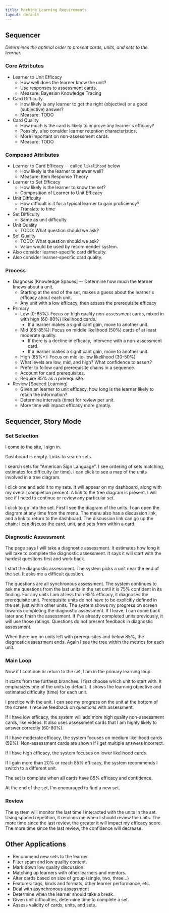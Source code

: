 ```yaml
---
title: Machine Learning Requirements
layout: default
---
```


Sequencer
---------

_Determines the optimal order to present cards, units, and sets to the learner._

### Core Attributes

- Learner to Unit Efficacy
    - How well does the learner know the unit?
    - Use responses to assessment cards.
    - Measure: Bayesian Knowledge Tracing
- Card Difficulty
    - How likely is any learner to get the right (objective) or a good (subjective) answer?
    - Measure: TODO
- Card Quality
    - How much is the card is likely to improve any learner's efficacy?
    - Possibly, also consider learner retention characteristics.
    - More important on non-assessment cards.
    - Measure: TODO

### Composed Attributes

- Learner to Card Efficacy -- called `likelihood` below
    - How likely is the learner to answer well?
    - Measure: Item Response Theory
- Learner to Set Efficacy
    - How likely is the learner to know the set?
    - Composition of Learner to Unit Efficacy
- Unit Difficulty
    - How difficult is it for a typical learner to gain proficiency?
    - Translate to time
- Set Difficulty
    - Same as unit difficulty
- Unit Quality
    - TODO: What question should we ask?
- Set Quality
    - TODO: What question should we ask?
    - Value would be used by recommender system.
- Also consider learner-specific card difficulty.
- Also consider learner-specific card quality.

### Process

- Diagnosis [Knowledge Spaces] -- Determine how much the learner knows about a unit.
    - Starting at the end of the set,
      makes a guess about the learner's efficacy about each unit.
    - Any unit with a low efficacy, then assess the prerequisite efficacy
- Primary
    - Low (0-65%): Focus on high quality non-assessment cards,
        mixed in with high (60-80%) likelihood cards.
        - If a learner makes a significant gain, move to another unit.
    - Mid (65-85%): Focus on middle likelihood (50%) cards of at least moderate quality.
        - If there is a decline in efficacy, intervene with a non-assessment card.
        - If a learner makes a significant gain, move to another unit.
    - High (85%+): Focus on mid-to-low likelihood (30-50%)
    - What levels are low, mid, and high? What confidence to assert?
    - Prefer to follow card prerequisite chains in a sequence.
    - Account for card prerequisites.
    - Require 85% as a prerequisite.
- Review [Spaced Learning]
    - Given an learner to unit efficacy, how long is the learner likely to retain the information?
    - Determine intervals (time) for review per unit.
    - More time will impact efficacy more greatly.

Sequencer, Story Mode
---------------------

### Set Selection

I come to the site, I sign in.

Dashboard is empty. Links to search sets.

I search sets for "American Sign Language". I see ordering of sets matching, estimates for difficulty (or time). I can click to see a map of the units involved in a tree diagram.

I click one and add it to my sets. It will appear on my dashboard, along with my overall completion percent. A link to the tree diagram is present. I will see if I need to continue or review any particular set.

I click to go into the set. First I see the diagram of the units. I can open the diagram at any time from the menu. The menu also has a discussion link, and a link to return to the dashboard. The discussion link can go up the chain; I can discuss the card, unit, and sets from within a card.

### Diagnostic Assessment

The page says I will take a diagnostic assessment. It estimates how long it will take to complete the diagnostic assessment. It says it will start with the hardest questions first and work back.

I start the diagnostic assessment. The system picks a unit near the end of the set. It asks me a difficult question.

The questions are all synchronous assessment. The system continues to ask me questions from the last units in the set until it is 75% confident in its finding. For any units I am at less than 85% efficacy, it diagnoses the prerequisite unit. Prerequisite units do not have to be explicitly defined in the set, just within other units. The system shows my progress on screen towards completing the diagnostic assessment. If I leave, I can come back later and finish the assessment. If I've already completed units previously, it will use those ratings. Questions do not present feedback in diagnostic assessment.

When there are no units left with prerequisites and below 85%, the diagnostic assessment ends. Again I see the tree within the metrics for each unit.

### Main Loop

Now if I continue or return to the set, I am in the primary learning loop.

It starts from the furthest branches. I first choose which unit to start with. It emphasizes one of the units by default. It shows the learning objective and estimated difficulty (time) for each unit.

I practice with the unit. I can see my progress on the unit at the bottom of the screen. I receive feedback on questions with assessment.

If I have low efficacy, the system will add more high quality non-assessment cards, like videos. It also uses assessment cards that I am highly likely to answer correctly (60-80%).

If I have moderate efficacy, the system focuses on medium likelihood cards (50%). Non-assessment cards are shown if I get multiple answers incorrect.

If I have high efficacy, the system focuses on lower likelihood cards.

If I gain more than 20% or reach 85% efficacy, the system recommends I switch to a different unit.

The set is complete when all cards have 85% efficacy and confidence.

At the end of the set, I'm encouraged to find a new set.

### Review

The system will monitor the last time I interacted with the units in the set. Using spaced repetition, it reminds me when I should review the units. The more time since the last review, the greater it will impact my efficacy score. The more time since the last review, the confidence will decrease.

Other Applications
------------------

- Recommend new sets to the learner.
- Filter spam and low quality content.
- Mark down low quality discussion.
- Matching up learners with other learners and mentors.
- Alter cards based on size of group (single, two, three...)
- Features: tags, kinds and formats, other learner performance, etc.
- Deal with asynchronous assessment
- Determine when the learner should take a break.
- Given unit difficulties, determine time to complete a set.
- Assess validity of cards, units, and sets.
